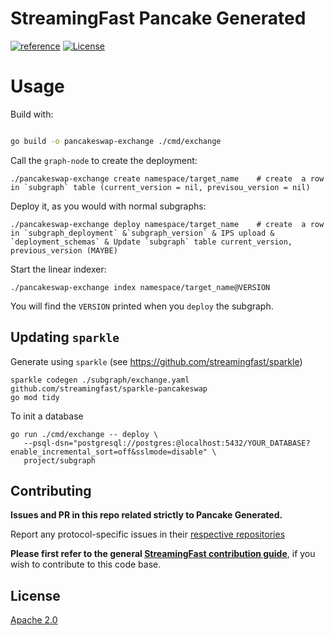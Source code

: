 # StreamingFast Pancake Generated
[![reference](https://img.shields.io/badge/godoc-reference-5272B4.svg?style=flat-square)](https://pkg.go.dev/github.com/streamingfast/pancake-generated-priv)
[![License](https://img.shields.io/badge/License-Apache%202.0-blue.svg)](https://opensource.org/licenses/Apache-2.0)

# Usage

Build with:

```bash

go build -o pancakeswap-exchange ./cmd/exchange
```

Call the `graph-node` to create the deployment:

```
./pancakeswap-exchange create namespace/target_name    # create  a row in `subgraph` table (current_version = nil, previsou_version = nil)
```

Deploy it, as you would with normal subgraphs:

```
./pancakeswap-exchange deploy namespace/target_name    # create  a row in `subgraph_deployment` &`subgraph_version` & IPS upload & `deployment_schemas` & Update `subgraph` table current_version, previous_version (MAYBE)
```

Start the linear indexer:

``` 
./pancakeswap-exchange index namespace/target_name@VERSION
```

You will find the `VERSION` printed when you `deploy` the subgraph.



## Updating `sparkle`

Generate using `sparkle` (see https://github.com/streamingfast/sparkle)

```shell
sparkle codegen ./subgraph/exchange.yaml github.com/streamingfast/sparkle-pancakeswap
go mod tidy
```

To init a database
```shell
go run ./cmd/exchange -- deploy \
   --psql-dsn="postgresql://postgres:@localhost:5432/YOUR_DATABASE?enable_incremental_sort=off&sslmode=disable" \
   project/subgraph
```

## Contributing

**Issues and PR in this repo related strictly to Pancake Generated.**

Report any protocol-specific issues in their
[respective repositories](https://github.com/streamingfast/streamingfast#protocols)

**Please first refer to the general
[StreamingFast contribution guide](https://github.com/streamingfast/streamingfast/blob/master/CONTRIBUTING.md)**,
if you wish to contribute to this code base.

## License

[Apache 2.0](LICENSE)

